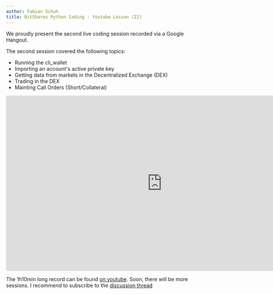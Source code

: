 ```yaml
---
author: Fabian Schuh
title: BitShares Python Coding - Youtube Lesson (II)
---
```


We proudly present the second live coding session recorded via a Google Hangout.

<!--more-->

The second session covered the following topics:

- Running the cli_wallet
- Importing an account's active private key
- Getting data from markets in the Decentralized Exchange (DEX)
- Trading in the DEX
- Mainting Call Orders (Short/Collateral)

<iframe width="853" height="480" src="https://www.youtube.com/embed/Ja2GkPM4YKI" frameborder="0" allowfullscreen></iframe>

The 1h10min long record can be found [on youtube](https://www.youtube.com/watch?v=Ja2GkPM4YKI). Soon, there will be more sessions. I recommend to subscribe to the [discussion thread](https://bitsharestalk.org/index.php/topic,21816.msg284338.html#msg284338)
